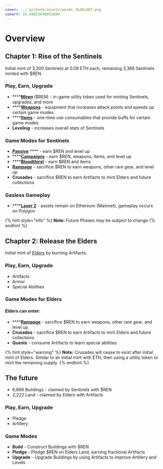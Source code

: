 ```yaml
---
cover: ../.gitbook/assets/woods.1b46a307.png
coverY: 35.68853640951689
---
```


# Overview

## **Chapter 1: Rise of the Sentinels**

Initial mint of 3,300 Sentinels at 0.08 ETH each, remaining 3,366 Sentinels minted with $REN.

### Play, Earn, Upgrade

* ****[**Miren**](miren.md) ($REN) - in-game utility token used for minting Sentinels, upgrades, and more
* ****[**Weapons**](../elves/weapons.md) - equipment that increases attack points and speeds up certain game modes
* ****[**Items**](../elves/items.md) - one-time use consumables that provide buffs for certain game modes
* **Leveling** - increases overall stats of Sentinels

### Game Modes for Sentinels

* [**Passive**](../modes/passive.md) **** - earn $REN and level up
* ****[**Campaigns**](../modes/campaigns.md) - earn $REN, weapons, items, and level up
* ****[**Bloodthirst**](../modes/bloodthirst.md) - earn $REN and items
* [**Rampage**](../modes/rampage.md) - sacrifice $REN to earn weapons, other rare gear, and level up
* **Crusades** - sacrifice $REN to earn Artifacts to mint Elders and future collections

### Gasless Gameplay&#x20;

* ****[**Layer 2**](polygon-gameplay.md) - assets remain on Ethereum (Mainnet), gameplay occurs on Polygon

{% hint style="info" %}
**Note:** Future Phases may be subject to change
{% endhint %}

## **Chapter 2: Release the Elders**

Initial mint of [Elders](../elves/elders-wip.md) by burning Artifacts.

### Play, Earn, Upgrade

* Artifacts
* Armor
* Special Abilities&#x20;

### Game Modes for Elders

#### Elders can enter:

* ****[**Rampage**](../modes/rampage.md) - sacrifice $REN to earn weapons, other rare gear, and level up
* **Crusades** - sacrifice $REN to earn Artifacts to mint Elders and future collections
* **Quests** - consume Artifacts to learn special abilities&#x20;

{% hint style="warning" %}
**Note:** Crusades will cease to exist after initial mint of Elders. Similar to an initial mint with ETH, then using a utility token to mint the remaining supply.
{% endhint %}

## **The future**

* 6,666 Buildings - claimed by Sentinels with $REN
* 2,222 Land - claimed by Elders with Artifacts

### Play, Earn, Upgrade

* Pledge
* Artillery

### Game Modes

* **Build** - Construct Buildings with $REN
* **Pledge** - Pledge $REN on Elders Land, earning fractional Artifacts
* **Upgrade** - Upgrade Buildings by using Artifacts to improve Artillery and Levels
